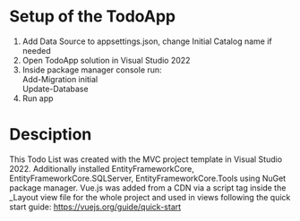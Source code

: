 # Setup of the TodoApp
1. Add Data Source to appsettings.json, change Initial Catalog name if needed
2. Open TodoApp solution in Visual Studio 2022
3. Inside package manager console run:</br>
Add-Migration initial</br>
Update-Database
4. Run app

# Desciption
This Todo List was created with the MVC project template in Visual Studio 2022. Additionally installed EntityFrameworkCore, EntityFrameworkCore.SQLServer, EntityFrameworkCore.Tools using NuGet package manager. Vue.js was added from a CDN via a script tag inside the _Layout view file for the whole project and used in views following the quick start guide: https://vuejs.org/guide/quick-start 
